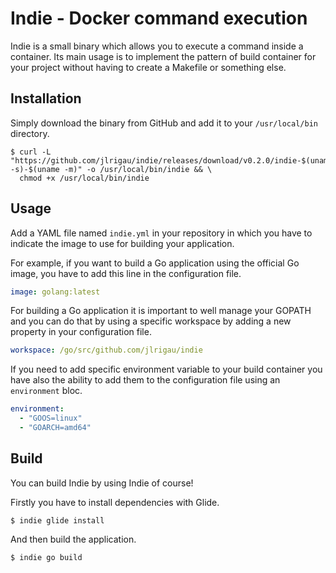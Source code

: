 # Indie - Docker command execution

Indie is a small binary which allows you to execute a command inside a container. Its main usage is to implement
the pattern of build container for your project without having to create a Makefile or something else.

## Installation

Simply download the binary from GitHub and add it to your `/usr/local/bin` directory.

```shell
$ curl -L "https://github.com/jlrigau/indie/releases/download/v0.2.0/indie-$(uname -s)-$(uname -m)" -o /usr/local/bin/indie && \
  chmod +x /usr/local/bin/indie
```

## Usage

Add a YAML file named `indie.yml` in your repository in which you have to indicate the image to use for building
your application.

For example, if you want to build a Go application using the official Go image, you have to add this line
in the configuration file.

```yaml
image: golang:latest
```

For building a Go application it is important to well manage your GOPATH and you can do that by using a
specific workspace by adding a new property in your configuration file.

```yaml
workspace: /go/src/github.com/jlrigau/indie
```

If you need to add specific environment variable to your build container you have also the ability to add them to the
configuration file using an `environment` bloc.

```yaml
environment:
  - "GOOS=linux"
  - "GOARCH=amd64"
```

## Build

You can build Indie by using Indie of course!

Firstly you have to install dependencies with Glide.
 
```shell
$ indie glide install
```

And then build the application.
 
```shell
$ indie go build
```